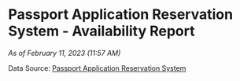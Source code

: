# Passport Application Reservation System - Availability Report

*As of February 11, 2023 (11:57 AM)*

Data Source: [Passport Application Reservation System](https://eservices.immigration.gov.lk:8443/appointment/pages/reservationApplication.xhtml)
